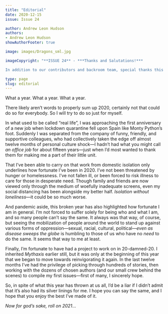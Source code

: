 ```yaml
---
title: "Editorial"
date: 2020-12-15
issue: Issue 24

author: Andrew Leon Hudson
authors:
- Andrew Leon Hudson
showAuthorFooter: true

image: images/Dragons_sml.jpg

imageCopyright: "**ISSUE 24** - ***Thanks and Salutations!***

In addition to our contributors and backroom team, special thanks this time go to the multi-talented **P. J. Richards**, creator of our charming cover, who describes herself as [an artist and writer inspired by nature, history, and folklore](https://www.facebook.com/P.J.RichardsArtandWriting) and tweets as [@P_J_Richards](https://twitter.com/P_J_Richards). As well as producing such eye-catching, painstaking images as this one, she's also the freshly-minted author of a first novel, ***Deeper, Older, Darker***, a contemporary fantasy adventure that features a unique system of magic based on archery (which is figuratively another string to P.J.'s actual, *she-fires-arrows-with-it* bow). It's available from the likes of [here](https://www.amazon.com/Deeper-Older-Darker-P-Richards/dp/1913525163/), if you want to pick it up for Xmas!"

type: page
slug: editorial
---
```


What a year. What a year. What a year.

There likely aren’t words to properly sum up 2020, certainly not that could do so for everybody. So I will try to do so just for myself.

In what used to be called “real life”, I was approaching the first anniversary of a new job when lockdown quarantine fell upon Spain like Monty Python’s foot. Suddenly I was separated from the company of funny, friendly, and supportive colleagues, who had collectively taken the edge off almost twelve months of personal culture shock—I hadn’t had what you might call *an office job* for about fifteen years—just when I’d most wanted to thank them for making me a part of their little unit.

That I’ve been able to carry on that work from domestic isolation only underlines how fortunate I’ve been in 2020. I’ve not been threatened by hunger or homelessness. I’ve not fallen ill, or been forced to risk illness to care for those in desperate need. Though family and friends are now viewed only through the medium of woefully inadequate screens, even my social distancing has been alongside my better half. *Isolation without loneliness*—it could be so much worse. 

And pandemic aside, this broken year has also highlighted how fortunate I am in general. I’m not forced to suffer solely for being who and what I am, and so many people can’t say the same. It always was that way, of course, but seeing the mobilization of people around the world to stand up against various forms of oppression—sexual, racial, cultural, political—*even as disease sweeps the globe* is humbling to those of us who have no *need* to do the same. It seems that way to me at least.

Finally, I’m fortunate to have had a project to work on in 20-damned-20. I inherited *Mythaxis* earlier still, but it was only at the beginning of this year that we began to move towards reinvigorating it again. In the last twelve months I’ve had the privilege of picking through hundreds of stories, then working with the dozens of chosen authors (and our small crew behind the scenes) to compile my first issues—first of many, I sincerely hope. 

So, in spite of what this year has thrown at us all, I’d be a liar if I didn’t admit that it’s also had its silver linings for me. I hope you can say the same, and I hope that you enjoy the best I’ve made of it.

*Now for god’s sake, roll on 2021*…
